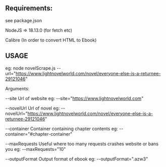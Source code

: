 ## Requirements:
see package.json

NodeJS => 18.13.0 (for fetch etc)

Calibre (In order to convert HTML to Ebook)


## USAGE
eg: node novelScrape.js --url="https://www.lightnovelworld.com/novel/everyone-else-is-a-returnee-29121046"

Arguments:

--site          Url of website eg:                                             --site="https://www.lightnovelworld.com"

--novelUrl      Url of novel eg:                                               --novelUrl="https://www.lightnovelworld.com/novel/everyone-else-is-a-returnee-29121046"

--container     Container containing chapter contents eg:                      --container="#chapter-container"

--maxRequests   Useful where too many requests crashes website or bans you eg: --maxRequests="10"

--outputFormat  Output format of ebook eg:                                     --outputFormat=".azw3"
